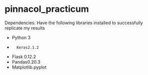 # pinnacol_practicum

Dependencies: Have the following libraries installed to successfully replicate my results
*	Python 3 
*       Keras2.1.2
*	Flask 0.12.2
*	Pandas0.20.3
*	Matplotlib.pyplot
